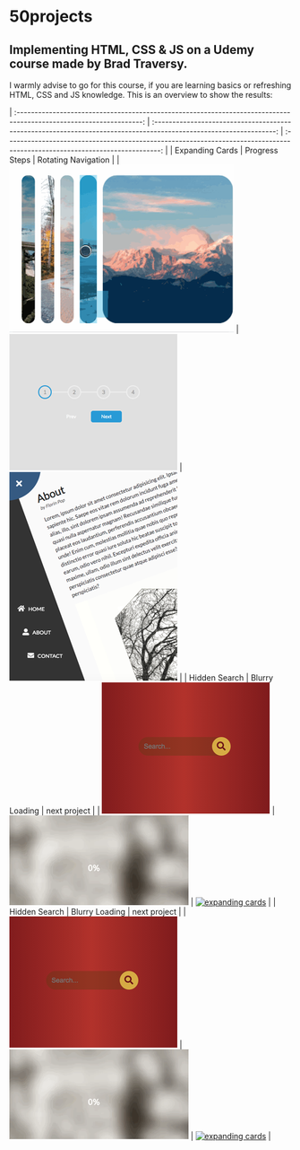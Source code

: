 # 50projects

## Implementing HTML, CSS &amp; JS on a Udemy course made by Brad Traversy.

I warmly advise to go for this course, if you are learning basics or refreshing HTML, CSS and JS knowledge.
This is an overview to show the results:

| :-----------------------------------------------------------------------------------------------------------------: | :----------------------------------------------------------------------------------------------------------------: | :-------------------------------------------------------------------------------------------------------------------------: |
| Expanding Cards | Progress Steps | Rotating Navigation |
| [![expanding cards](images/01.gif)](https://krisbaranski.github.io/50projects/course/01.expanding_cards/index.html) | [![progress steps](images/02.png)](https://krisbaranski.github.io/50projects/course/02.progress_steps/index.html) | [![rotating navigation](images/03.png)](https://krisbaranski.github.io/50projects/course/03.rotating_navigation/index.html) |
| Hidden Search | Blurry Loading | next project |
| [![hidden search](images/04.png)](https://krisbaranski.github.io/50projects/course/01.expanding_cards/index.html) | [![blurry loading](images/05.gif)](https://krisbaranski.github.io/50projects/course/01.expanding_cards/index.html) | [![expanding cards](images/06.png)](https://krisbaranski.github.io/50projects/course/01.expanding_cards/index.html) |
| Hidden Search | Blurry Loading | next project |
| [![hidden search](images/04.png)](https://krisbaranski.github.io/50projects/course/01.expanding_cards/index.html) | [![blurry loading](images/05.gif)](https://krisbaranski.github.io/50projects/course/01.expanding_cards/index.html) | [![expanding cards](images/06.png)](https://krisbaranski.github.io/50projects/course/01.expanding_cards/index.html) |
